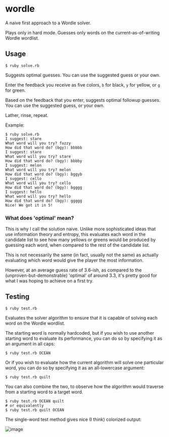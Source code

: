 # wordle

A naive first approach to a Wordle solver.

Plays only in hard mode. Guesses only words on the current-as-of-writing Wordle wordlist.

## Usage

```
$ ruby solve.rb
```

Suggests optimal guesses. You can use the suggested guess or your own.

Enter the feedback you receive as five colors, `b` for black, `y` for yellow, or `g` for green.

Based on the feedback that you enter, suggests optimal followup guesses. You can use the suggested guess, or your own.

Lather, rinse, repeat.

Example:

```
$ ruby solve.rb
I suggest: stare
What word will you try? fuzzy
How did that word do? (bgy): bbbbb
I suggest: stare
What word will you try? stare
How did that word do? (bgy): bbbby
I suggest: melon
What word will you try? melon
How did that word do? (bgy): bggyb
I suggest: cello
What word will you try? cello
How did that word do? (bgy): bgggg
I suggest: hello
What word will you try? hello
How did that word do? (bgy): ggggg
Nice! We got it in 5!
```

### What does 'optimal' mean?

This is why I call the solution naive. Unlike more sophisticated ideas that use information theory and entropy, this evaluates each word in the candidate list to see how many yellows or greens would be produced by guessing each word, when compared to the rest of the candidate list.

This is not necessarily the same (in fact, usually not the same) as actually evaluating which word would give the player the most information.

However, at an average guess rate of 3.6-ish, as compared to the (unproven-but-demonstrable) 'optimal' of around 3.3, it's pretty good for what I was hoping to achieve on a first try.

## Testing

```
$ ruby test.rb
```

Evaluates the solver algorithm to ensure that it is capable of solving each word on the Wordle wordlist.

The starting word is normally hardcoded, but if you wish to use another starting word to evaluate its performance, you can do so by specifying it as an argument in all caps:

```
$ ruby test.rb OCEAN
```

Or if you wish to evaluate how the current algorithm will solve one particular word, you can do so by specifying it as an all-lowercase argument:

```
$ ruby test.rb quilt
```

You can also combine the two, to observe how the algorithm would traverse from a starting word to a target word.

```
$ ruby test.rb OCEAN quilt
# or equivalently
$ ruby test.rb quilt OCEAN
```

The single-word test method gives nice (I think) colorized output:

![image](https://user-images.githubusercontent.com/3988134/152879645-80a12c54-fc4d-4078-a5a5-b55d124c2f1e.png)
